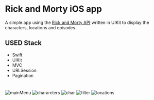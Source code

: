 # Rick and Morty iOS app
A simple app using the [Rick and Morty API](https://rickandmortyapi.com) written in UIKit to display the characters, locations and episodes.

## **USED Stack**
- Swift
- UIKit
- MVC
- URLSession
- Pagination
#

![mainMenu](https://user-images.githubusercontent.com/96972423/183864388-4556cc74-c807-4a80-95fa-30b0b41ff0b8.png)
![chararcters](https://user-images.githubusercontent.com/96972423/183864431-489689a6-19da-4630-9920-7c254f239323.png)
![char](https://user-images.githubusercontent.com/96972423/183864449-43e2977f-1397-498e-8d65-9414c20870d4.png)
![filter](https://user-images.githubusercontent.com/96972423/183864471-06057128-5047-48ba-a7c0-238c4c41dd51.png)
![locations](https://user-images.githubusercontent.com/96972423/183864483-ce3753a7-6fd5-4f6a-accd-d0bf622e2bd0.png)
